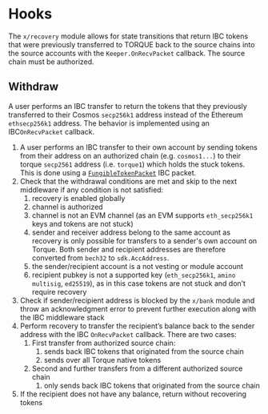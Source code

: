 <!--
order: 2
-->

# Hooks

The `x/recovery` module allows for state transitions that return IBC tokens that were previously transferred to TORQUE back to the source chains into the source accounts with the `Keeper.OnRecvPacket` callback. The source chain must be authorized.

## Withdraw

A user performs an IBC transfer to return the tokens that they previously transferred to their Cosmos `secp256k1` address instead of the Ethereum `ethsecp256k1` address. The behavior is implemented using an IBC`OnRecvPacket` callback.

1. A user performs an IBC transfer to their own account by sending tokens from their address on an authorized chain (e.g. `cosmos1...`) to their torque `secp2561` address (i.e. `torque1`)  which holds the stuck tokens.  This is done using a [`FungibleTokenPacket`](https://github.com/cosmos/ibc/blob/master/spec/app/ics-020-fungible-token-transfer/README.md) IBC packet.
2. Check that the withdrawal conditions are met and skip to the next middleware if any condition is not satisfied:
    1. recovery is enabled globally
    2. channel is authorized
    3. channel is not an EVM channel (as an EVM supports `eth_secp256k1` keys and tokens are not stuck)
    4. sender and receiver address belong to the same account as recovery is only possible for transfers to a sender's own account on Torque. Both sender and recipient addresses are therefore converted from `bech32` to `sdk.AccAddress`.
    5. the sender/recipient account is a not vesting or module account
    6. recipient pubkey is not a supported key (`eth_secp256k1`, `amino multisig`, `ed25519`), as in this case tokens are not stuck and don’t require recovery
3. Check if sender/recipient address is blocked by the `x/bank` module and throw an acknowledgment error to prevent further execution along with the IBC middleware stack
4. Perform recovery to transfer the recipient’s balance back to the sender address with the IBC `OnRecvPacket` callback. There are two cases:
    1. First transfer from authorized source chain:
        1. sends back IBC tokens that originated from the source chain
        2. sends over all Torque native tokens
    2. Second and further transfers from a different authorized source chain
        1. only sends back IBC tokens that originated from the source chain
5. If the recipient does not have any balance, return without recovering tokens
